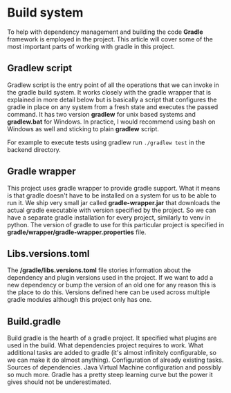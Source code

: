 # Build system
To help with dependency management and building the code **Gradle** framework is employed in the project.
This article will cover some of the most important parts of working with gradle in this project.

## Gradlew script
Gradlew script is the entry point of all the operations that we can invoke in the gradle build system.
It works closely with the gradle wrapper that is explained in more detail below but is basically a script that 
configures the gradle in place on any system from a fresh state and executes the passed command. It has two version
**gradlew** for unix based systems and **gradlew.bat** for Windows. In practice, I would recommend using bash on Windows 
as well and sticking to plain **gradlew** script.

For example to execute tests using gradlew run `./gradlew test` in the backend directory.

## Gradle wrapper
This project uses gradle wrapper to provide gradle support. What it means is that gradle doesn't have to be installed 
on a system for us to be able to run it. We ship very small jar called **gradle-wrapper.jar** 
that downloads the actual gradle executable with version specified by the project. So we can have a separate gradle 
installation for every project, similarly to venv in python. The version of gradle to use for this particular project is 
specified in **gradle/wrapper/gradle-wrapper.properties** file.

## Libs.versions.toml
The **/gradle/libs.versions.toml** file stories information about the dependency and plugin versions used in the 
project. If we want to add a new dependency or bump the version of an old one for any reason this is the place to do 
this. Versions defined here can be used across multiple gradle modules although this project only has one.

## Build.gradle
Build gradle is the hearth of a gradle project. It specified what plugins are used in the build. What dependencies 
project requires to work. What additional tasks are added to gradle (it's almost infinitely configurable, so we can make
it do almost anything). Configuration of already existing tasks. Sources of dependencies. Java Virtual Machine 
configuration and possibly so much more. Gradle has a pretty steep learning curve but the power it gives should not be 
underestimated.

